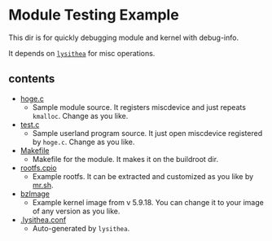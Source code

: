 # Module Testing Example
This dir is for quickly debugging module and kernel with debug-info.  

It depends on [`lysithea`](https://github.com/smallkirby/lysithea) for misc operations.

## contents
- [hoge.c](./hoge.c)
  - Sample module source. It registers miscdevice and just repeats `kmalloc`. Change as you like.
- [test.c](./test.c)
  - Sample userland program source. It just open miscdevice registered by `hoge.c`. Change as you like.
- [Makefile](./Makefile)
  - Makefile for the module. It makes it on the buildroot dir.
- [rootfs.cpio](./rootfs.cpio)
  - Example rootfs. It can be extracted and customized as you like by [mr.sh](./mr.sh).
- [bzImage](./bzImage)
  - Example kernel image from v 5.9.18. You can change it to your image of any version as you like.
- [.lysithea.conf](./lysithea.conf)
  - Auto-generated by `lysithea`.
